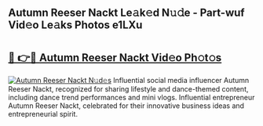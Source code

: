 ## Autumn Reeser Nackt Le𝚊k𝚎d N𝚞𝚍e - Part-wuf Vid𝚎o Le𝚊ks Photos e1LXu

# <h2><a href="http://fb7m9q.evod.top/?m=Autumn+Reeser+Nackt">🔗 👉🔴 Autumn Reeser Nackt Vid𝚎o Ph𝚘t𝚘s</a></h2>

[![Autumn Reeser Nackt N𝚞d𝚎s](https://i.imgur.com/8V9OHl7.gif)](http://fb7m9q.evod.top/?m=Autumn+Reeser+Nackt)
Influential social media influencer Autumn Reeser Nackt, recognized for sharing lifestyle and dance-themed content, including dance trend performances and mini vlogs. Influential entrepreneur Autumn Reeser Nackt, celebrated for their innovative business ideas and entrepreneurial spirit. 
